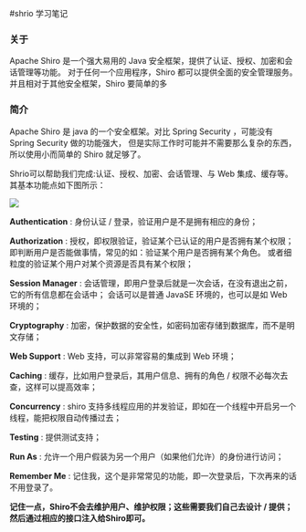 #shrio 学习笔记
### 关于
Apache Shiro 是一个强大易用的 Java 安全框架，提供了认证、授权、加密和会话管理等功能。
对于任何一个应用程序，Shiro 都可以提供全面的安全管理服务。并且相对于其他安全框架，Shiro 要简单的多

### 简介
Apache Shiro 是 java 的一个安全框架。对比 Spring Security ，可能没有 Spring Security 做的功能强大，
但是实际工作时可能并不需要那么复杂的东西，所以使用小而简单的 Shiro 就足够了。

Shrio可以帮助我们完成:认证、授权、加密、会话管理、与 Web 集成、缓存等。
其基本功能点如下图所示：

![](http://wiki.jikexueyuan.com/project/shiro/images/1.png)

**Authentication** : 身份认证 / 登录，验证用户是不是拥有相应的身份；

**Authorization** : 授权，即权限验证，验证某个已认证的用户是否拥有某个权限；
即判断用户是否能做事情，常见的如：验证某个用户是否拥有某个角色。
或者细粒度的验证某个用户对某个资源是否具有某个权限；

**Session Manager** : 会话管理，即用户登录后就是一次会话，在没有退出之前，它的所有信息都在会话中；
会话可以是普通 JavaSE 环境的，也可以是如 Web 环境的；

**Cryptography** : 加密，保护数据的安全性，如密码加密存储到数据库，而不是明文存储；

**Web Support** : Web 支持，可以非常容易的集成到 Web 环境；

**Caching** : 缓存，比如用户登录后，其用户信息、拥有的角色 / 权限不必每次去查，这样可以提高效率；

**Concurrency** : shiro 支持多线程应用的并发验证，即如在一个线程中开启另一个线程，能把权限自动传播过去；

**Testing** : 提供测试支持；

**Run As** : 允许一个用户假装为另一个用户（如果他们允许）的身份进行访问；

**Remember Me** : 记住我，这个是非常常见的功能，即一次登录后，下次再来的话不用登录了。

**记住一点，Shiro不会去维护用户、维护权限；这些需要我们自己去设计 / 提供；然后通过相应的接口注入给Shiro即可。**
